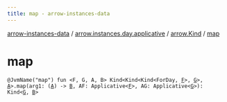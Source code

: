 ```yaml
---
title: map - arrow-instances-data
---
```


[arrow-instances-data](../../index.html) / [arrow.instances.day.applicative](../index.html) / [arrow.Kind](index.html) / [map](./map.html)

# map

`@JvmName("map") fun <F, G, A, B> Kind<Kind<Kind<ForDay, `[`F`](map.html#F)`>, `[`G`](map.html#G)`>, `[`A`](map.html#A)`>.map(arg1: (`[`A`](map.html#A)`) -> `[`B`](map.html#B)`, AF: Applicative<`[`F`](map.html#F)`>, AG: Applicative<`[`G`](map.html#G)`>): Kind<`[`G`](map.html#G)`, `[`B`](map.html#B)`>`